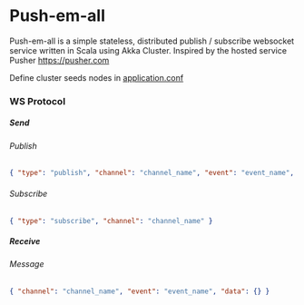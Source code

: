 # Push-em-all

Push-em-all is a simple stateless, distributed publish / subscribe websocket service written in Scala
using Akka Cluster. Inspired by the hosted service Pusher https://pusher.com

Define cluster seeds nodes in [application.conf](./push-em-all/src/main/resources/application.conf)

### WS Protocol

##### Send

###### Publish

```json
{ "type": "publish", "channel": "channel_name", "event": "event_name", "data": {} }
```

###### Subscribe

```json
{ "type": "subscribe", "channel": "channel_name" }
```

##### Receive

###### Message

```json
{ "channel": "channel_name", "event": "event_name", "data": {} }
```
